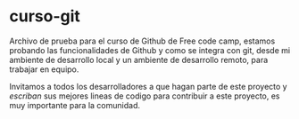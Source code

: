 # curso-git

Archivo de prueba para el curso de Github de Free code camp, estamos probando las funcionalidades de Github y como se integra con git, desde mi ambiente de desarrollo local y un ambiente de desarrollo remoto, para trabajar en equipo.

Invitamos a todos los desarrolladores a que hagan parte de este proyecto y *escriban* sus mejores lineas de codigo para contribuir a este proyecto, es muy importante para la comunidad. 